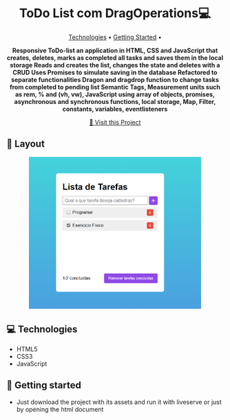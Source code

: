 <h1 align="center" style="font-weight: bold;">ToDo List com DragOperations💻</h1>

<p align="center">
 <a href="#tech">Technologies</a> • 
 <a href="#started">Getting Started</a> • 
</p>

<p align="center">
    <b>
      Responsive ToDo-list an application in HTML, CSS and JavaScript that creates, deletes, marks as completed all tasks and saves them in the local storage
      Reads and creates the list, changes the state and deletes with a CRUD
      Uses Promises to simulate saving in the database
      Refactored to separate functionalities
      Dragon and dragdrop function to change tasks from completed to pending list
      Semantic Tags, Measurement units such as rem, % and (vh, vw), JavaScript using array of objects, promises, asynchronous and synchronous functions, local storage, Map, Filter, constants, variables, eventlisteners
    </b>
</p>


<p align="center">
     <a href="https://thalesfortes.github.io/ToDo-List/">📱 Visit this Project</a>
</p>

<h2 id="layout">🎨 Layout</h2>

<p align="center">
      <img src="./assets/image.png" alt="Imagem da pagina demonstrando como ela e" width="400px">
</p>

<h2 id="technologies">💻 Technologies</h2>

- HTML5
- CSS3
- JavaScript

<h2 id="started">🚀 Getting started</h2>

- Just download the project with its assets and run it with liveserve or just by opening the html document

